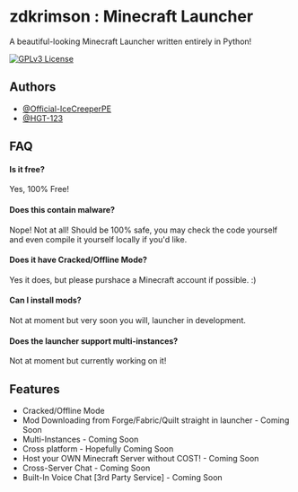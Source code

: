 # zdkrimson : Minecraft Launcher

A beautiful-looking Minecraft Launcher written entirely in Python!

[![GPLv3 License](https://img.shields.io/badge/License-GPL%20v3-yellow.svg)](https://opensource.org/licenses/)

## Authors

- [@Official-IceCreeperPE](https://www.github.com/Official-IceCreeperPE)
- [@HGT-123](https://www.github.com/HGT-123)

## FAQ

#### Is it free?

Yes, 100% Free!

#### Does this contain malware?

Nope! Not at all! Should be 100% safe, you may check the code yourself and even compile it yourself locally if you'd like.

#### Does it have Cracked/Offline Mode?

Yes it does, but please purshace a Minecraft account if possible. :)

#### Can I install mods?

Not at moment but very soon you will, launcher in development.

#### Does the launcher support multi-instances?

Not at moment but currently working on it!

## Features

- Cracked/Offline Mode
- Mod Downloading from Forge/Fabric/Quilt straight in launcher - Coming Soon
- Multi-Instances - Coming Soon
- Cross platform - Hopefully Coming Soon
- Host your OWN Minecraft Server without COST! - Coming Soon
- Cross-Server Chat - Coming Soon
- Built-In Voice Chat [3rd Party Service] - Coming Soon
